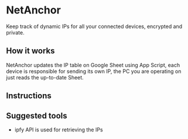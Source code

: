 # NetAnchor

Keep track of dynamic IPs for all your connected devices, encrypted and private. 

## How it works

NetAnchor updates the IP table on Google Sheet using App Script, each device is responsible for sending its own IP, the PC you are operating on just reads the up-to-date Sheet.

## Instructions


## Suggested tools
- ipfy API is used for retrieving the IPs